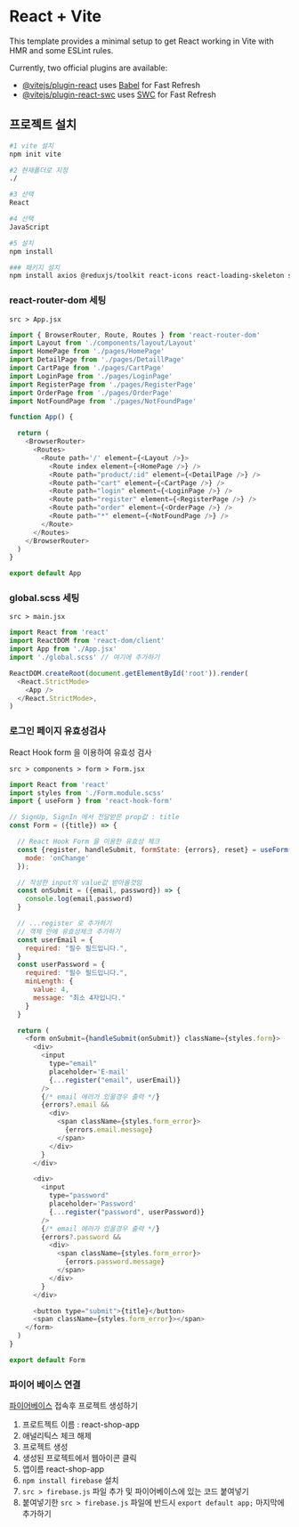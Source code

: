 # React + Vite

This template provides a minimal setup to get React working in Vite with HMR and some ESLint rules.

Currently, two official plugins are available:

- [@vitejs/plugin-react](https://github.com/vitejs/vite-plugin-react/blob/main/packages/plugin-react/README.md) uses [Babel](https://babeljs.io/) for Fast Refresh
- [@vitejs/plugin-react-swc](https://github.com/vitejs/vite-plugin-react-swc) uses [SWC](https://swc.rs/) for Fast Refresh

## 프로젝트 설치
```bash
#1 vite 설치
npm init vite

#2 현재폴더로 지정
./

#3 선택
React 

#4 선택
JavaScript

#5 설치
npm install

### 패키지 설치
npm install axios @reduxjs/toolkit react-icons react-loading-skeleton sass react-router-dom react-hook-form

```

### react-router-dom 세팅
`src > App.jsx `

``` javascript
import { BrowserRouter, Route, Routes } from 'react-router-dom'
import Layout from './components/layout/Layout'
import HomePage from './pages/HomePage'
import DetailPage from './pages/DetaillPage'
import CartPage from './pages/CartPage'
import LoginPage from './pages/LoginPage'
import RegisterPage from './pages/RegisterPage'
import OrderPage from './pages/OrderPage'
import NotFoundPage from './pages/NotFoundPage'

function App() {

  return (
    <BrowserRouter>
      <Routes>
        <Route path='/' element={<Layout />}>
          <Route index element={<HomePage />} />
          <Route path="product/:id" element={<DetailPage />} />
          <Route path="cart" element={<CartPage />} />
          <Route path="login" element={<LoginPage />} />
          <Route path="register" element={<RegisterPage />} />
          <Route path="order" element={<OrderPage />} />
          <Route path="*" element={<NotFoundPage />} />
        </Route>
      </Routes>
    </BrowserRouter>
  )
}

export default App
```

### global.scss 세팅
 
`src > main.jsx`
``` javascript
import React from 'react'
import ReactDOM from 'react-dom/client'
import App from './App.jsx'
import './global.scss' // 여기에 추가하기

ReactDOM.createRoot(document.getElementById('root')).render(
  <React.StrictMode>
    <App />
  </React.StrictMode>,
)
```

### 로그인 페이지 유효성검사

React Hook form 을 이용하여 유효성 검사

`src > components > form > Form.jsx`

``` javascript
import React from 'react'
import styles from './Form.module.scss'
import { useForm } from 'react-hook-form'

// SignUp, SignIn 에서 전달받은 prop값 : title
const Form = ({title}) => {

  // React Hook Form 을 이용한 유효성 체크
  const {register, handleSubmit, formState: {errors}, reset} = useForm({
    mode: 'onChange'
  });

  // 작성한 input의 value값 받아올것임
  const onSubmit = ({email, password}) => {
    console.log(email,password)
  }

  // ...register 로 추가하기
  // 객체 안에 유효성체크 추가하기
  const userEmail = {
    required: "필수 필드입니다.",
  }
  const userPassword = {
    required: "필수 필드입니다.",
    minLength: {
      value: 4,
      message: "최소 4자입니다."
    }
  }

  return (
    <form onSubmit={handleSubmit(onSubmit)} className={styles.form}>
      <div>
        <input 
          type="email" 
          placeholder='E-mail' 
          {...register("email", userEmail)}
        />
        {/* email 에러가 있을경우 출력 */}
        {errors?.email &&
          <div>
            <span className={styles.form_error}>
              {errors.email.message}
            </span>
          </div>
        }
      </div>

      <div>
        <input 
          type="password" 
          placeholder='Password'
          {...register("password", userPassword)}
        />
        {/* email 에러가 있을경우 출력 */}
        {errors?.password &&
          <div>
            <span className={styles.form_error}>
              {errors.password.message}
            </span>
          </div>
        }
      </div>

      <button type="submit">{title}</button>
      <span className={styles.form_error}></span>
    </form>
  )
}

export default Form
```

### 파이어 베이스 연결

[파이어베이스](https://firebase.google.com/?hl=ko) 접속후 프로젝트 생성하기

1. 프로트젝트 이름 : react-shop-app
2. 애널리틱스 체크 해제
3. 프로젝트 생성
4. 생성된 프로젝트에서 웹아이콘 클릭
5. 앱이름 react-shop-app
6. `npm install firebase` 설치
7. `src > firebase.js` 파일 추가 및 파이어베이스에 있는 코드 붙여넣기
8. 붙여넣기한 `src > firebase.js` 파일에 반드시 `export default app;` 마지막에 추가하기